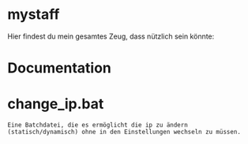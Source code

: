 # mystaff
Hier findest du mein gesamtes Zeug, dass nützlich sein könnte:

# Documentation
  # change_ip.bat
    Eine Batchdatei, die es ermöglicht die ip zu ändern (statisch/dynamisch) ohne in den Einstellungen wechseln zu müssen.
